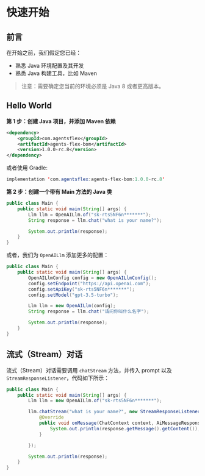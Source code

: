 # 快速开始

## 前言

在开始之前，我们假定您已经：

- 熟悉 Java 环境配置及其开发
- 熟悉 Java 构建工具，比如 Maven

> 注意：需要确定您当前的环境必须是 Java 8 或者更高版本。

## Hello World

**第 1 步：创建 Java 项目，并添加 Maven 依赖**

```xml
<dependency>
    <groupId>com.agentsflex</groupId>
    <artifactId>agents-flex-bom</artifactId>
    <version>1.0.0-rc.8</version>
</dependency>
```

或者使用 Gradle:

```java
implementation 'com.agentsflex:agents-flex-bom:1.0.0-rc.8'
```

**第 2 步：创建一个带有 Main 方法的 Java 类**

```java
public class Main {
    public static void main(String[] args) {
        Llm llm = OpenAILlm.of("sk-rts5NF6n*******");
        String response = llm.chat("what is your name?");

        System.out.println(response);
    }
}
```


或者，我们为 `OpenAILlm` 添加更多的配置：

```java
public class Main {
    public static void main(String[] args) {
        OpenAILlmConfig config = new OpenAILlmConfig();
        config.setEndpoint("https://api.openai.com");
        config.setApiKey("sk-rts5NF6n*******");
        config.setModel("gpt-3.5-turbo");

        Llm llm = new OpenAILlm(config);
        String response = llm.chat("请问你叫什么名字");

        System.out.println(response);
    }
}
```


## 流式（Stream）对话

流式（Stream）对话需要调用 `chatStream` 方法，并传入 prompt 以及 `StreamResponseListener`，代码如下所示：

```java
public class Main {
    public static void main(String[] args) {
        Llm llm = new OpenAILlm.of("sk-rts5NF6n*******");

        llm.chatStream("what is your name?", new StreamResponseListener() {
            @Override
            public void onMessage(ChatContext context, AiMessageResponse response) {
                System.out.println(response.getMessage().getContent());
            }

        });

        System.out.println(response);
    }
}
```
